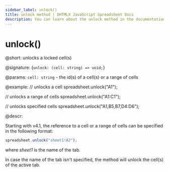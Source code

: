 ```yaml
---
sidebar_label: unlock()
title: unlock method | DHTMLX JavaScript Spreadsheet Docs
description: You can learn about the unlock method in the documentation of the DHTMLX JavaScript Spreadsheet library. Browse developer guides and API reference, try out code examples and live demos, and download a free 30-day evaluation version of DHTMLX Spreadsheet.
---
```


# unlock()

@short: unlocks a locked cell(s)

@signature: {`unlock: (cell: string) => void;`}

@params:
`cell: string` - the id(s) of a cell(s) or a range of cells

@example:
// unlocks a cell
spreadsheet.unlock("A1");

// unlocks a range of cells
spreadsheet.unlock("A1:C1");

// unlocks specified cells
spreadsheet.unlock("A1,B5,B7,D4:D6");

@descr:

Starting with v4.1, the reference to a cell or a range of cells can be specified in the following format:

~~~js
spreadsheet.unlock("sheet1!A2"); 
~~~

where *sheet1* is the name of the tab.

In case the name of the tab isn't specified, the method will unlock the cell(s) of the active tab.
